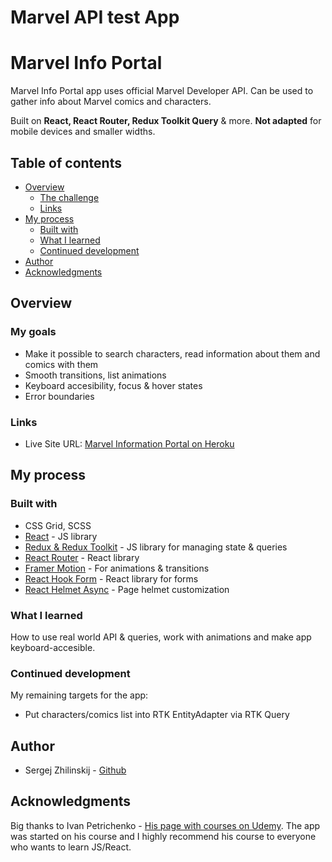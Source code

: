 # Marvel API test App

# Marvel Info Portal

Marvel Info Portal app uses official Marvel Developer API. Can be used to gather info about Marvel comics and characters.

Built on **React, React Router, Redux Toolkit Query** & more. **Not adapted** for mobile devices and smaller widths.

## Table of contents

- [Overview](#overview)
  - [The challenge](#the-challenge)
  - [Links](#links)
- [My process](#my-process)
  - [Built with](#built-with)
  - [What I learned](#what-i-learned)
  - [Continued development](#continued-development)
- [Author](#author)
- [Acknowledgments](#acknowledgments)

## Overview

### My goals

- Make it possible to search characters, read information about them and comics with them
- Smooth transitions, list animations
- Keyboard accesibility, focus & hover states
- Error boundaries

### Links

- Live Site URL: [Marvel Information Portal on Heroku](https://marvel-base.herokuapp.com/)

## My process

### Built with

- CSS Grid, SCSS
- [React](https://reactjs.org/) - JS library
- [Redux & Redux Toolkit](https://redux-toolkit.js.org/) - JS library for managing state & queries
- [React Router](https://reactrouter.com/) - React library
- [Framer Motion](https://www.framer.com/motion/) - For animations & transitions
- [React Hook Form](https://react-hook-form.com/) - React library for forms
- [React Helmet Async](https://www.npmjs.com/package/react-helmet-async) - Page helmet customization

### What I learned

How to use real world API & queries, work with animations and make app keyboard-accesible.

### Continued development

My remaining targets for the app:

- Put characters/comics list into RTK EntityAdapter via RTK Query

## Author

- Sergej Zhilinskij - [Github](https://github.com/StarDust198)

## Acknowledgments

Big thanks to Ivan Petrichenko - [His page with courses on Udemy](https://www.udemy.com/user/yan-kovalenko-2/). The app was started on his course and I highly recommend his course to everyone who wants to learn JS/React.
